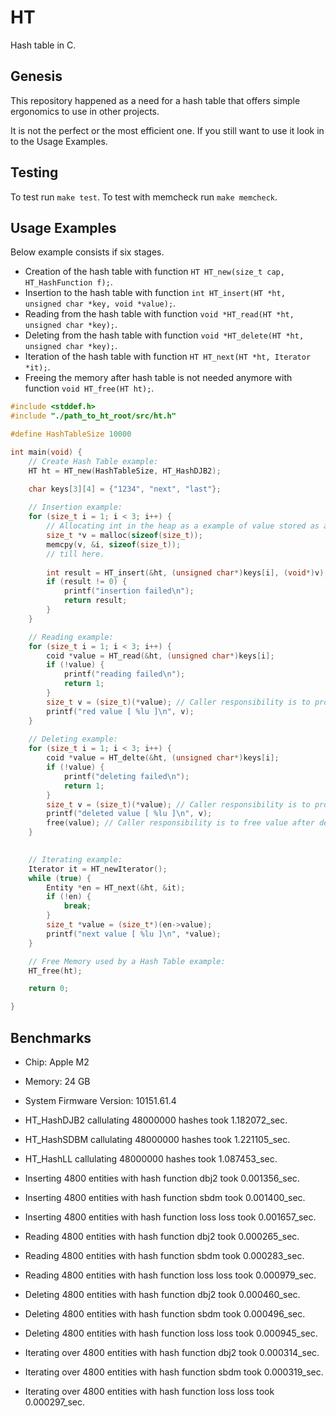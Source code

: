 # HT

Hash table in C.

## Genesis

This repository happened as a need for a hash table that offers simple ergonomics to use in other projects.

It is not the perfect or the most efficient one. If you still want to use it look in to the Usage Examples.

## Testing

To test run `make test`.
To test with memcheck run `make memcheck`.

## Usage Examples

Below example consists if six stages.

- Creation of the hash table with function `HT HT_new(size_t cap, HT_HashFunction f);`.
- Insertion to the hash table with function `int HT_insert(HT *ht, unsigned char *key, void *value);`.
- Reading from the hash table with function `void *HT_read(HT *ht, unsigned char *key);`.
- Deleting from the hash table with function `void *HT_delete(HT *ht, unsigned char *key);`.
- Iteration of the hash table with function `HT HT_next(HT *ht, Iterator *it);`.
- Freeing the memory after hash table is not needed anymore with function `void HT_free(HT ht);`.


```c
#include <stddef.h>
#include "./path_to_ht_root/src/ht.h"

#define HashTableSize 10000

int main(void) {
    // Create Hash Table example:
    HT ht = HT_new(HashTableSize, HT_HashDJB2);

    char keys[3][4] = {"1234", "next", "last"};
   
    // Insertion example:
    for (size_t i = 1; i < 3; i++) {
        // Allocating int in the heap as a example of value stored as a pointer,
        size_t *v = malloc(sizeof(size_t));
        memcpy(v, &i, sizeof(size_t));
        // till here.
        
        int result = HT_insert(&ht, (unsigned char*)keys[i], (void*)v);
        if (result != 0) {
            printf("insertion failed\n");
            return result;
        }
    }

    // Reading example:
    for (size_t i = 1; i < 3; i++) { 
        coid *value = HT_read(&ht, (unsigned char*)keys[i];
        if (!value) {
            printf("reading failed\n");
            return 1;
        }
        size_t v = (size_t)(*value); // Caller responsibility is to properly cast variable.
        printf("red value [ %lu ]\n", v);
    }
    
    // Deleting example:
    for (size_t i = 1; i < 3; i++) { 
        coid *value = HT_delte(&ht, (unsigned char*)keys[i];
        if (!value) {
            printf("deleting failed\n");
            return 1;
        }
        size_t v = (size_t)(*value); // Caller responsibility is to properly cast variable.
        printf("deleted value [ %lu ]\n", v);
        free(value); // Caller responsibility is to free value after deletion and usage.
    }
    

    // Iterating example:
    Iterator it = HT_newIterator();
    while (true) {
        Entity *en = HT_next(&ht, &it);
        if (!en) {
            break;
        }
        size_t *value = (size_t*)(en->value);
        printf("next value [ %lu ]\n", *value);
    }

    // Free Memory used by a Hash Table example:
    HT_free(ht); 

    return 0;

}
```


## Benchmarks

- Chip: Apple M2
- Memory: 24 GB
- System Firmware Version: 10151.61.4

- HT_HashDJB2 callulating 48000000 hashes took 1.182072_sec.
- HT_HashSDBM callulating 48000000 hashes took 1.221105_sec.
- HT_HashLL callulating 48000000 hashes took 1.087453_sec.
- Inserting 4800 entities with hash function dbj2 took 0.001356_sec.
- Inserting 4800 entities with hash function sbdm took 0.001400_sec.
- Inserting 4800 entities with hash function loss loss took 0.001657_sec.
- Reading 4800 entities with hash function dbj2 took 0.000265_sec.
- Reading 4800 entities with hash function sbdm took 0.000283_sec.
- Reading 4800 entities with hash function loss loss took 0.000979_sec.
- Deleting 4800 entities with hash function dbj2 took 0.000460_sec.
- Deleting 4800 entities with hash function sbdm took 0.000496_sec.
- Deleting 4800 entities with hash function loss loss took 0.000945_sec.
- Iterating over 4800 entities with hash function dbj2 took 0.000314_sec.
- Iterating over 4800 entities with hash function sbdm took 0.000319_sec.
- Iterating over 4800 entities with hash function loss loss took 0.000297_sec.

